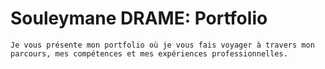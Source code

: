 # Souleymane DRAME: Portfolio

```
Je vous présente mon portfolio où je vous fais voyager à travers mon parcours, mes compétences et mes expériences professionnelles.
```
